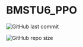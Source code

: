 # BMSTU6_PPO


![GitHub last commit](https://img.shields.io/github/last-commit/Sunshine-ki/BMSTU6_PPO?style=for-the-badge)

![GitHub repo size](https://img.shields.io/github/repo-size/Sunshine-ki/BMSTU6_PPO?style=for-the-badge)
